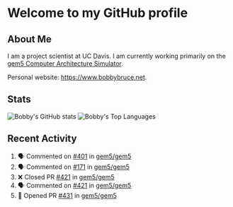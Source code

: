 # Welcome to my GitHub profile

## About Me

I am a project scientist at UC Davis. I am currently working primarily on the [gem5 Computer Architecture Simulator](https://github.com/gem5).

Personal website: <https://www.bobbybruce.net>.

## Stats

![Bobby's GitHub stats](https://github-readme-stats.vercel.app/api?username=bobbyrbruce&show_icons=true&theme=responsive&include_all_commits=true&count_private=true&show=reviews&disable_animations=true)
![Bobby's Top Languages ](https://github-readme-stats.vercel.app/api/top-langs/?username=bobbyrbruce&layout=compact&theme=responsive&count_private=true&langs_count=10&disable_animations=true)

## Recent Activity

<!--START_SECTION:activity-->
1. 🗣 Commented on [#401](https://github.com/gem5/gem5/pull/401#issuecomment-1756059837) in [gem5/gem5](https://github.com/gem5/gem5)
2. 🗣 Commented on [#171](https://github.com/gem5/gem5/pull/171#issuecomment-1755969540) in [gem5/gem5](https://github.com/gem5/gem5)
3. ❌ Closed PR [#421](https://github.com/gem5/gem5/pull/421) in [gem5/gem5](https://github.com/gem5/gem5)
4. 🗣 Commented on [#421](https://github.com/gem5/gem5/pull/421#issuecomment-1755961741) in [gem5/gem5](https://github.com/gem5/gem5)
5. 💪 Opened PR [#431](https://github.com/gem5/gem5/pull/431) in [gem5/gem5](https://github.com/gem5/gem5)
<!--END_SECTION:activity-->

